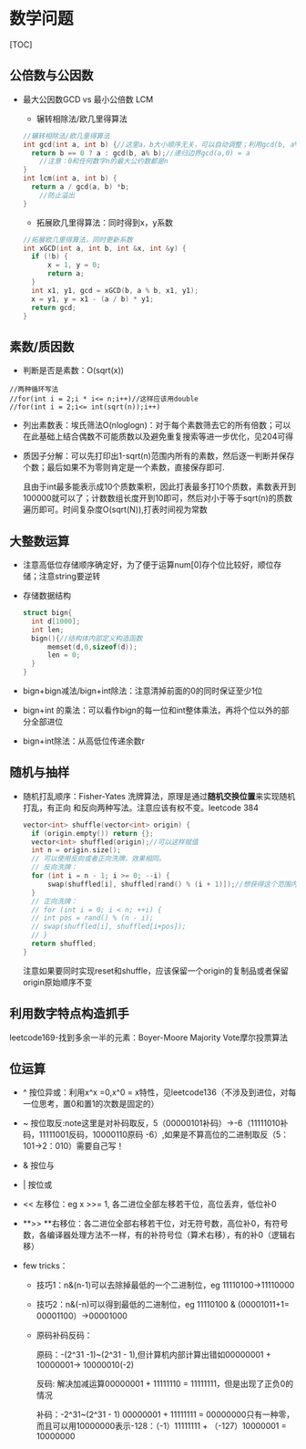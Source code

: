 #     数学问题

[TOC]

## 公倍数与公因数

* 最大公因数GCD vs 最小公倍数 LCM
  
  * 辗转相除法/欧几里得算法
  
  ```c++
  //辗转相除法/欧几里得算法
  int gcd(int a, int b) {//这里a，b大小顺序无关，可以自动调整；利用gcd(b, a% b)==gcd(a, b)递归
  	return b == 0 ? a : gcd(b, a% b);//递归边界gcd(a,0) = a
      //注意：0和任何数字n的最大公约数都是n
  }
  int lcm(int a, int b) {
  	return a / gcd(a, b) *b; 
      //防止溢出
  }
  ```
  
  * 拓展欧几里得算法：同时得到x，y系数
  
  ```c++
  //拓展欧几里得算法，同时更新系数
  int xGCD(int a, int b, int &x, int &y) {
  	if (!b) {
  		x = 1, y = 0;
  		return a;
  	}
  	int x1, y1, gcd = xGCD(b, a % b, x1, y1);
  	x = y1, y = x1 - (a / b) * y1;
  	return gcd;
  }
  ```
  
  

## 素数/质因数

* 判断是否是素数：O(sqrt(x))

```
//两种循环写法
//for(int i = 2;i * i<= n;i++)//这样应该用double
//for(int i = 2;i<= int(sqrt(n));i++)
```

* 列出素数表：埃氏筛法O(nloglogn)：对于每个素数筛去它的所有倍数；可以在此基础上结合偶数不可能质数以及避免重复搜索等进一步优化，见204可得

* 质因子分解：可以先打印出1-sqrt(n)范围内所有的素数，然后逐一判断并保存个数；最后如果不为零则肯定是一个素数，直接保存即可.

  且由于int最多能表示成10个质数乘积，因此打表最多打10个质数，素数表开到100000就可以了；计数数组长度开到10即可，然后对小于等于sqrt(n)的质数遍历即可。时间复杂度O(sqrt(N)),打表时间视为常数



## 大整数运算

- 注意高低位存储顺序确定好，为了便于运算num[0]存个位比较好，顺位存储；注意string要逆转

- 存储数据结构

  ```c++
  struct bign{
  	int d[1000];
  	int len;
  	bign(){//结构体内部定义构造函数
  		memset(d,0,sizeof(d));
  		len = 0;
  	}
  }
  ```

* bign+bign减法/bign+int除法：注意清掉前面的0的同时保证至少1位

* bign+int 的乘法：可以看作bign的每一位和int整体乘法，再将个位以外的部分全部进位

* bign+int除法：从高低位传递余数r

  

## 随机与抽样

- 随机打乱顺序：Fisher-Yates 洗牌算法，原理是通过**随机交换位置**来实现随机打乱，有正向
  和反向两种写法。注意应该有权不变。leetcode 384

  ```c++
  vector<int> shuffle(vector<int> origin) {
  	if (origin.empty()) return {};
  	vector<int> shuffled(origin);//可以这样赋值
  	int n = origin.size();
  	// 可以使用反向或者正向洗牌，效果相同。
  	// 反向洗牌：
  	for (int i = n - 1; i >= 0; --i) {
  		swap(shuffled[i], shuffled[rand() % (i + 1)]);//想获得这个范围内的随机值，也可以/RAND_MAX再乘范围再round，注意应该是i+1，由留在原地的情况
  	}
  	// 正向洗牌：
  	// for (int i = 0; i < n; ++i) {
  	// int pos = rand() % (n - i);
  	// swap(shuffled[i], shuffled[i+pos]);
  	// }
  	return shuffled;
  }
  ```

  注意如果要同时实现reset和shuffle，应该保留一个origin的复制品或者保留origin原始顺序不变



## 利用数字特点构造抓手

leetcode169-找到多余一半的元素：Boyer-Moore Majority Vote摩尔投票算法



## 位运算

* ^ 按位异或：利用x^x =0,x^0 = x特性，见leetcode136（不涉及到进位，对每一位思考，置0和置1的次数是固定的）

* ~ 按位取反:note这里是对补码取反，5（00000101补码）->-6（11111010补码，11111001反码，10000110原码 -6）,如果是不算高位的二进制取反（5：101->2：010）需要自己写！

* & 按位与

* | 按位或

* << 左移位：eg x >>= 1, 各二进位全部左移若干位，高位丢弃，低位补0

* **>> **右移位：各二进位全部右移若干位，对无符号数，高位补0，有符号数，各编译器处理方法不一样，有的补符号位（算术右移），有的补0（逻辑右移）

* few tricks：

  * 技巧1：n&(n-1)可以去除掉最低的一个二进制位，eg  11110100->11110000
  * 技巧2：n&(-n)可以得到最低的二进制位，eg 11110100 & (00001011+1= 00001100）->00001000

  * 原码补码反码：

    原码：-(2^31 -1)~(2^31 - 1),但计算机内部计算出错如00000001 + 10000001-> 10000010(-2)

    反码: 解决加减运算00000001 + 11111110 = 11111111，但是出现了正负0的情况

    补码：-2^31~(2^31 - 1) 00000001 + 11111111 = 00000000只有一种零，而且可以用10000000表示-128：（-1）11111111 + （-127）10000001 = 10000000